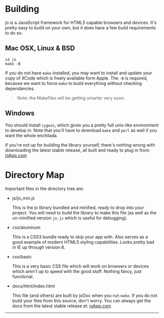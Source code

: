 
Building
========

jo is a JavaScript framework for HTML5 capable browsers and devices. It's pretty
easy to build on your own, but it does have a few build requirements to do so.

Mac OSX, Linux & BSD
--------------------

	cd jo
	make -B

If you do not have `make` installed, you may want to install and update your
copy of XCode which is freely available form Apple. The `-B` is required, because
we want to force `make` to build everything without checking dependancies.

> Note: the Makefiles will be getting smarter very soon.

Windows
-------

You should install `cygwin`, which gives you a pretty full unix-like environment
to develop in. Note that you'll have to download `make` and `perl` as well if
you want the whole enchilada.

If you're not up for building the library yourself, there's nothing wrong with
downloading the latest stable release, all built and ready to plug in from:
[joApp.com](http://joapp.com)


Directory Map
=============

Important files in the directory tree are:

- js/jo_min.js

  This is the jo library bundled and minified, ready to drop into your project. You
  will need to build the library to make this file (as well as the un-minified
  version `jo.js` which is useful for debugging).

- css/aluminum

  This is a CSS3 bundle ready to skip your app with. Also serves as a good example
  of modern HTML5 styling capabilities. Looks pretty bad in IE up through version 8.

- css/basic

  This is a very basic CSS file which will work on browsers or devices which aren't
  up to speed with the good stuff. Nothing fancy, just functional.

- docs/html/index.html

  This file (and others) are built by joDoc when you run `make`. If you do not build
  your files from this source, don't worry. You can always get the docs from the
  latest stable release at: [joApp.com](http://joapp.com)

- - - 
